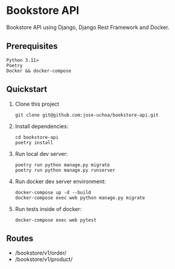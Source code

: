 # Bookstore API

Bookstore API using Django, Django Rest Framework and Docker.

## Prerequisites

```
Python 3.11>
Poetry
Docker && docker-compose

```

## Quickstart

1. Clone this project

   ```shell
   git clone git@github.com:jose-uchoa/bookstore-api.git
   ```

2. Install dependencies:

   ```shell
   cd bookstore-api
   poetry install
   ```

3. Run local dev server:

   ```shell
   poetry run python manage.py migrate
   poetry run python manage.py runserver
   ```

4. Run docker dev server environment:

   ```shell
   docker-compose up -d --build
   docker-compose exec web python manage.py migrate
   ```

5. Run tests inside of docker:

   ```shell
   docker-compose exec web pytest
   ```

## Routes

- /bookstore/v1/order/
- /bookstore/v1/product/

